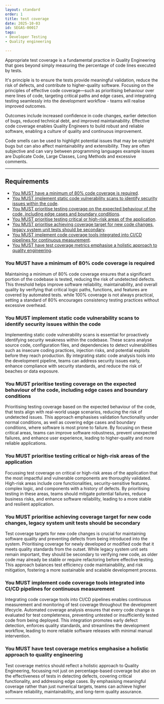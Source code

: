```yaml
---
layout: standard
order: 1
title: test coverage
date: 2025-10-03
id: SEGAS-00017
tags:
- Developer Testing 
- Quality engineering
  
---
```


Appropriate test coverage is a fundamental practice in Quality Engineering that goes beyond simply measuring the percentage of code lines executed by tests.

It's principle is to ensure the tests provide meaningful validation, reduce the risk of defects, and contribute to higher-quality software. Focusing on the principles of effective code coverage—such as prioritising behaviour over mere lines of code, targeting critical paths and edge cases, and integrating testing seamlessly into the development workflow - teams will realise improved outcomes.

Outcomes include increased confidence in code changes, earlier detection of bugs, reduced technical debt, and improved maintainability. Effective code coverage enables Quality Engineers to build robust and reliable software, enabling a culture of quality and continuous improvement.

Code smells can be used to highlight potential issues that may be outright bugs but can also affect maintainability and extensibility. They are often subjective and can vary between programming languages example issues are Duplicate Code, Large Classes, Long Methods and excessive comments.

---

## Requirements

- [You MUST have a minimum of 80% code coverage is required](#You-MUST-have-a-minimum-of-80%-code-coverage-is-required).
- [You MUST implement static code vulnerability scans to identify security issues within the code](#You-MUST-implement-static-code-vulnerability-scans-to-identify-security-issues-within-the-code).
- [You MUST prioritise testing coverage on the expected behaviour of the code, including edge cases and boundary conditions](#You-MUST-prioritise-testing-coverage-on-the-expected-behaviour-of-the-code,-including-edge-cases-and-boundary-conditions).
- [You MUST prioritise testing critical or high-risk areas of the application](#You-MUST-prioritise-testing-critical-or-high-risk-areas-of-the-application).
- [You MUST prioritise achieving coverage target for new code changes, legacy system unit tests should be secondary](#You-MUST-prioritise-achieving-coverage-target-for-new-code-changes,-legacy-system-unit-tests-should-be-secondary).
- [You MUST implement code coverage tools integrated into CI/CD pipelines for continuous measurement](#You-MUST-implement-code-coverage-tools-integrated-into-CI/CD-pipelines-for-continuous-measurement).
- [You MUST have test coverage metrics emphasise a holistic approach to quality engineering](#You-MUST-have-test-coverage-metrics-emphasise-a-holistic-approach-to-quality-engineering).

### You MUST have a minimum of 80% code coverage is required

Maintaining a minimum of 80% code coverage ensures that a significant portion of the codebase is tested, reducing the risk of undetected defects. This threshold helps improve software reliability, maintainability, and overall quality by verifying that critical logic paths, functions, and features are covered by automated tests. while 100% coverage is not always practical, setting a standard of 80% encourages consistency testing practices without excessive overhead.

### You MUST implement static code vulnerability scans to identify security issues within the code

Implementing static code vulnerability scans is essential for proactively identifying security weakness within the codebase. These scans analyse source code, configuration files, and dependencies to detect vulnerabilities such as insecure coding practices, injection risks, and potential exploits before they reach production. By integrating static code analysis tools into the development pipeline, teams can address security issues early, enhance compliance with security standards, and reduce the risk of beaches or data exposure.

### You MUST prioritise testing coverage on the expected behaviour of the code, including edge cases and boundary conditions

Prioritising testing coverage based on the expected behaviour of the code, that tests align with real-world usage scenarios, reducing the risk of undetected issues. This approach emphasises validation functionality under normal conditions, as well as covering edge cases and boundary conditions, where software is most prone to failure. By focusing on these critical areas, teams can improve software robustness, prevent unexpected failures, and enhance user experience, leading to higher-quality and more reliable applications. 

### You MUST prioritise testing critical or high-risk areas of the application

Focussing test coverage on critical or high-risk areas of the application that the most impactful and vulnerable components are thoroughly validated. High-risk areas include core functionalities, security-sensitive features, complex logic, and components with a history of defects. By prioritising testing in these areas, teams should mitigate potential failures, reduce business risks, and enhance software reliability, leading to a more stable and resilient application.

### You MUST prioritise achieving coverage target for new code changes, legacy system unit tests should be secondary

Test coverage targets for new code changes is crucial for maintaining software quality and preventing defects from being introduced into the system. Prioritising coverage for newly developed or modified code that it meets quality standards from the outset. While legacy system unit sets remain important, they should be secondary to verifying new code, as older code may already be stable or require refactoring before effective testing. This approach balances test efficiency code maintainability, and risk mitigation, fostering a more sustainable and scalable development process. 

### You MUST implement code coverage tools integrated into CI/CD pipelines for continuous measurement

Integrating code coverage tools into CI/CD pipelines enables continuous measurement and monitoring of test coverage throughout the development lifecycle. Automated coverage analysis ensures that every code change is evaluated for test completeness, preventing untested or insufficiently tested code from being deployed. This integration promotes early defect detection, enforces quality standards, and streamlines the development workflow, leading to more reliable software releases with minimal manual intervention.

### You MUST have test coverage metrics emphasise a holistic approach to quality engineering

Test coverage metrics should reflect a holistic approach to Quality Engineering, focussing not just on percentage-based coverage but also on the effectiveness of tests in detecting defects, covering critical functionality, and addressing edge cases. By emphasising meaningful coverage rather than just numerical targets, teams can achieve higher software reliability, maintainability, and long-term quality assurance.

---
